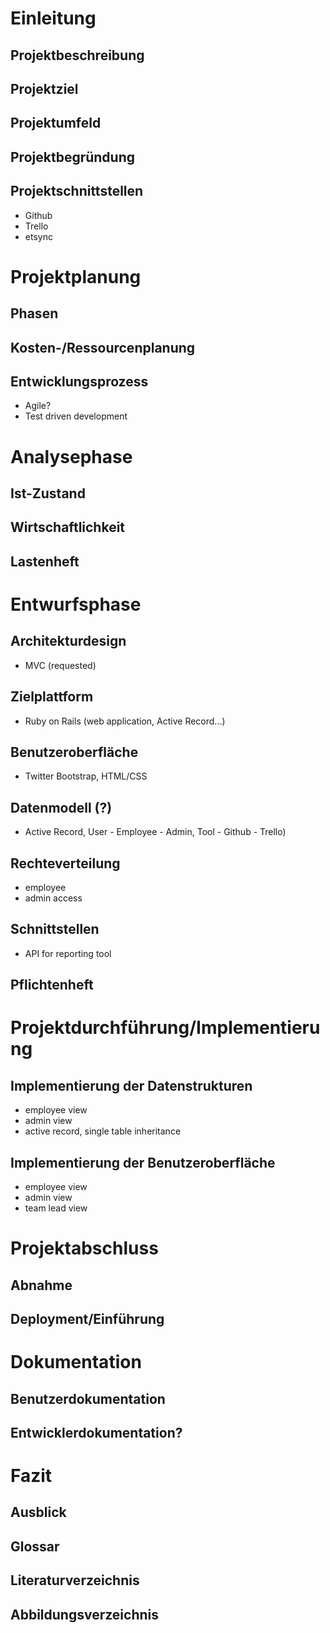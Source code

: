 # Einleitung

## Projektbeschreibung
## Projektziel
## Projektumfeld
## Projektbegründung
## Projektschnittstellen
  - Github
  - Trello
  - etsync

# Projektplanung

## Phasen
## Kosten-/Ressourcenplanung
## Entwicklungsprozess
  - Agile?
  - Test driven development

# Analysephase

## Ist-Zustand
## Wirtschaftlichkeit
## Lastenheft

# Entwurfsphase

## Architekturdesign
  - MVC (requested)
## Zielplattform
  - Ruby on Rails (web application, Active Record...)
## Benutzeroberfläche
  - Twitter Bootstrap, HTML/CSS
## Datenmodell (?)
  - Active Record, User - Employee - Admin, Tool - Github - Trello)
## Rechteverteilung
  - employee
  - admin access
## Schnittstellen
  - API for reporting tool
## Pflichtenheft

# Projektdurchführung/Implementierung

## Implementierung der Datenstrukturen
  - employee view
  - admin view
  - active record, single table inheritance
## Implementierung der Benutzeroberfläche
  - employee view
  - admin view
  - team lead view

# Projektabschluss

## Abnahme
## Deployment/Einführung

# Dokumentation
## Benutzerdokumentation
## Entwicklerdokumentation?

# Fazit
## Ausblick

## Glossar

## Literaturverzeichnis

## Abbildungsverzeichnis
